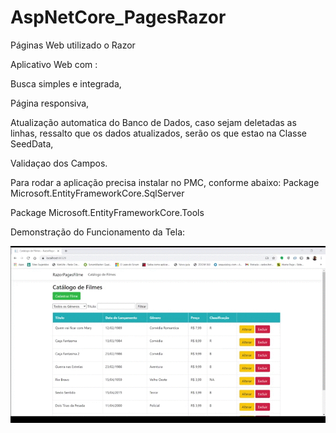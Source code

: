 # AspNetCore_PagesRazor
Páginas Web utilizado o Razor

Aplicativo Web com :

Busca simples e integrada,

Página responsiva,

Atualização automatica do Banco de Dados, caso sejam deletadas as linhas, ressalto que os dados atualizados, serão os que estao na Classe SeedData,

Validaçao dos Campos.

Para rodar a aplicação precisa instalar no  PMC, conforme abaixo:
Package Microsoft.EntityFrameworkCore.SqlServer

Package Microsoft.EntityFrameworkCore.Tools


Demonstração do Funcionamento da Tela:

![AspnetCore](https://github.com/CarlosAlexFO/AspNetCore_PagesRazor/blob/master/AspnetCore.gif)



